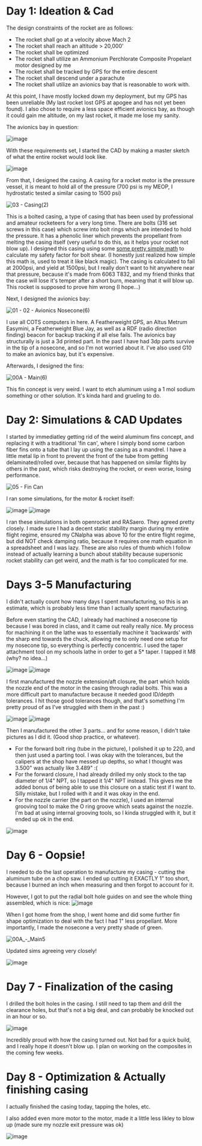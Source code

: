 # Day 1:  Ideation & Cad 
The design constraints of the rocket are as follows: 
- The rocket shall go at a velocity above Mach 2
- The rocket shall reach an altitude > 20,000' 
- The rocket shall be optimized
- The rocket shall utilize an Ammonium Perchlorate Composite Propelant motor designed by me
- The rocket shall be tracked by GPS for the entire descent
- The rocket shall descend under a parachute
- The rocket shall utilize an avionics bay that is reasonable to work with.

At this point, I have mostly locked down my deployment, but my GPS has been unreliable (My last rocket lost GPS at apogee and has not yet been found). I also chose to require a less space efficient avionics bay, as though it could gain me altitude, on my last rocket, it made me lose my sanity. 


The avionics bay in question:

![image](https://github.com/user-attachments/assets/4eb27a74-df6e-4821-b1a7-46e59f37ffeb)

With these requirements set, I started the CAD by making a master sketch of what the entire rocket would look like. 

![image](https://github.com/user-attachments/assets/d70af87b-d513-48ae-9055-af36fc86d184)

From that, I designed the casing. A casing for a rocket motor is the pressure vessel, it is meant to hold all of the pressure (700 psi is my MEOP, I hydrostatic tested a similar casing to 1500 psi) 

![03 - Casing(2)](https://github.com/user-attachments/assets/188f017e-1392-4817-90e0-35d20af51a2f)


This is a bolted casing, a type of casing that has been used by professional and amateur rocketeers for a very long time. There are bolts (316 set screws in this case) which screw into bolt rings which are intended to hold the pressure. It has a phenolic liner which prevents the propellant from melting the casing itself (very useful to do this, as it helps your rocket not blow up). I designed this casing using some [some pretty simple math](https://static1.squarespace.com/static/60d8d9b060e90a67c5c69db4/t/62997fbfa1150834ce0a9556/1654226881895/How+to+Design+Pressure+Vessels%2C+Propellant+Tanks%2C+and+Rocket+Motor+Casings.pdf) to calculate my safety factor for bolt shear. (I honestly just realized how simple this math is, used to treat it like black magic). The casing is calculated to fail at 2000psi, and yield at 1500psi, but I really don't want to hit anywhere near that pressure, because it's made from 6063 T832, and my friend thinks that the case will lose it's temper after a short burn, meaning that it will blow up. This rocket is supposed to prove him wrong (I hope...)

Next, I designed the avionics bay:

![01 - 02 - Avionics   Nosecone(6)](https://github.com/user-attachments/assets/45d15fdf-dce4-42e6-bbf6-3f1e8f5ce66d)

I use all COTS computers in here. A Featherweight GPS, an Altus Metrum Easymini, a Featherweight Blue Jay, as well as a RDF (radio direction finding) beacon for backup tracking if all else fails. The avionics bay structurally is just a 3d printed part. In the past I have had 3dp parts survive in the tip of a nosecone, and so I'm not worried about it. I've also used G10 to make an avionics bay, but it's expensive. 

Afterwards, I designed the fins: 

![00A - Main(6)](https://github.com/user-attachments/assets/750db845-f4cf-44e4-95e0-cdf02a9ea054)

This fin concept is very weird. I want to etch aluminum using a 1 mol sodium something or other solution. It's kinda hard and grueling to do. 

# Day 2: Simulations & CAD Updates

I started by immediatley getting rid of the weird aluminum fins concept, and replacing it with a traditional 'fin can', where I simply bond some carbon fiber fins onto a tube that I lay up using the casing as a mandrel. I have a little metal lip in front to prevent the front of the tube from getting delaminated/rolled over, because that has happened on similar flights by others in the past, which risks destroying the rocket, or even worse, losing performance. 

![05 - Fin Can](https://github.com/user-attachments/assets/fbce54e4-2ba5-44e1-991a-e2d0de6f2f52)

I ran some simulations, for the motor & rocket itself:

![image](https://github.com/user-attachments/assets/411bda44-b619-40db-916e-c96b11028655)
![image](https://github.com/user-attachments/assets/3f499533-810d-4cc9-a0dc-0f53188a4b87)

I ran these simulations in both openrocket and RASaero. They agreed pretty closely. I made sure I had a decent static stability margin during my entire flight regime, ensured my CNalpha was above 10 for the entire flight regime, but did NOT check damping ratio, because it requires one math equation in a spreadsheet and I was lazy. These are also rules of thumb which I follow instead of actually learning a bunch about stability because supersonic rocket stability can get weird, and the math is far too complicated for me. 

# Days 3-5 Manufacturing

I didn't actually count how many days I spent manufacturing, so this is an estimate, which is probably less time than I actually spent manufacturing. 

Before even starting the CAD, I already had machined a nosecone tip because I was bored in class, and it came out really really nice. My process for machining it on the lathe was to essentially machine it 'backwards' with the sharp end towards the chuck, allowing me to only need one setup for my nosecone tip, so everything is perfectly concentric. I used the taper attachment tool on my schools lathe in order to get a 5* taper. I tapped it M8 (why? no idea...)

![image](https://github.com/user-attachments/assets/8cfc06ae-b4db-4589-bb72-f7d298e141ef)
![image](https://github.com/user-attachments/assets/438fc658-376b-44d8-8b51-1c981e81cef7)

I first manufactured the nozzle extension/aft closure, the part which holds the nozzle end of the motor in the casing through radial bolts. This was a more difficult part to manufacture because it needed good ID/depth tolerances. I hit those good tolerances though, and that's something I'm pretty proud of as I've struggled with them in the past :) 

![image](https://github.com/user-attachments/assets/5508589d-2963-4026-9b7b-f4f83603a612)
![image](https://github.com/user-attachments/assets/183afa35-66dd-4cbc-a6d9-e8c81f7fd5f2)

Then I manufactured the other 3 parts... and for some reason, I didn't take pictures as I did it. (Good shop practice, or whatever). 
- For the forward bolt ring (tube in the picture), I polished it up to 220, and then just used a parting tool. I was okay with the tolerances, but the calipers at the shop have messed up depths, so what I thought was 3.500" was actually like 3.489" :( 
- For the forward closure, I had already drilled my only stock to the tap diameter of 1/4" NPT, so I tapped it 1/4" NPT instead. This gives me the added bonus of being able to use this closure on a static test if I want to. Silly mistake, but I rolled with it and it was okay in the end.
- For the nozzle carrier (the part on the nozzle), I used an internal grooving tool to make the O ring groove which seats against the nozzle. I'm bad at using internal grooving tools, so I kinda struggled with it, but it ended up ok in the end. 

![image](https://github.com/user-attachments/assets/03a898bd-5936-4156-af38-9981c0dea0a3)
 
# Day 6 - Oopsie! 

I needed to do the last operation to manufacture my casing - cutting the aluminum tube on a chop saw. I ended up cutting it EXACTLY 1" too short, because I burned an inch when measuring and then forgot to account for it. 

However, I got to put the radial bolt hole guides on and see the whole thing assembled, which is nice:
![image](https://github.com/user-attachments/assets/76e4d55d-2e0c-4222-934b-a3799e3f5f25)

When I got home from the shop, I went home and did some further fin shape optimization to deal with the fact I had 1" less propellant. More importantly, I made the nosecone a very pretty shade of green. 
 
![00A_-_Main5](https://github.com/user-attachments/assets/24583e4f-f26e-4470-a64d-dfbe6afba09e)

Updated sims agreeing very closely!

![image](https://github.com/user-attachments/assets/c3da2d71-c753-4d87-8c88-a3b732c6b695)

# Day 7 - Finalization of the casing
I drilled the bolt holes in the casing. I still need to tap them and drill the clearance holes, but that's not a big deal, and can probably be knocked out in an hour or so. 

![image](https://github.com/user-attachments/assets/9628171f-9f25-41e3-acf3-183b33f308eb)

Incredibly proud with how the casing turned out. Not bad for a quick build, and I really hope it doesn't blow up. I plan on working on the composites in the coming few weeks. 

# Day 8 - Optimization & Actually finishing casing

I actually finished the casing today, tapping the holes, etc.

I also added even more motor to the motor, made it a little less likley to blow up (made sure my nozzle exit pressure was ok) 

![image](https://github.com/user-attachments/assets/70588f15-2ba4-44b9-a50b-cabdd224c5f3)

